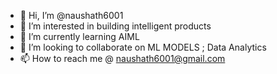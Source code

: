 - 👋 Hi, I’m @naushath6001
- 👀 I’m interested in building intelligent products 
- 🌱 I’m currently learning AIML
- 💞️ I’m looking to collaborate on ML MODELS ; Data Analytics 
- 📫 How to reach me @ naushath6001@gmail.com

<!---
naushath6001/naushath6001 is a ✨ special ✨ repository because its `README.md` (this file) appears on your GitHub profile.
You can click the Preview link to take a look at your changes.
--->
